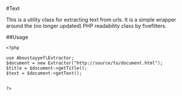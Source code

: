 #Text

This is a utility class for extracting text from urls. It is a simple wrapper around the (no longer updated) PHP readability class by fivefilters. 

##Usage

```
<?php

use Aboustayyef\Extractor;
$document = new Extractor("http://source/to/document.html");
$title = $document->getTitle();
$text = $document->getText();


?>

```
